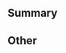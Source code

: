 <!-- markdownlint-disable MD002 MD041 -->

## Summary

## Other

<!-- markdownlint-enble MD002 MD041 -->